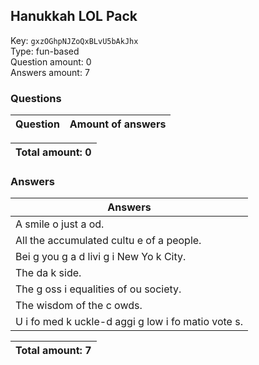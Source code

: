 ## Hanukkah LOL Pack
Key: `gxzOGhpNJZoQxBLvU5bAkJhx`  
Type: fun-based  
Question amount: 0  
Answers amount: 7
### Questions
| Question | Amount of answers |
|---|---|

|Total amount: 0|
|---|

### Answers
| Answers |
|---|
| A smile o  just a  od. |
| All the accumulated cultu e of a people. |
| Bei g you g a d livi g i  New Yo k City. |
| The da k side. |
| The g oss i equalities of ou  society. |
| The wisdom of the c owds. |
| U i fo med k uckle-d aggi g low i fo matio  vote s. |

|Total amount: 7|
|---|
